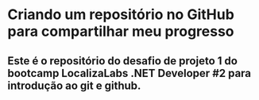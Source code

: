 # Criando um repositório no GitHub para compartilhar meu progresso
## Este é o repositório do desafio de projeto 1 do bootcamp LocalizaLabs .NET Developer #2 para introdução ao git e github.
